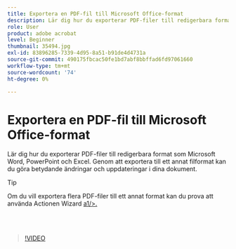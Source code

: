 ```yaml
---
title: Exportera en PDF-fil till Microsoft Office-format
description: Lär dig hur du exporterar PDF-filer till redigerbara format som Microsoft Word, Excel eller PowerPoint
role: User
product: adobe acrobat
level: Beginner
thumbnail: 35494.jpg
exl-id: 83896285-7339-4d95-8a51-b91de4d4731a
source-git-commit: 490175fbcac50fe1bd7abf8bbffad6fd97061660
workflow-type: tm+mt
source-wordcount: '74'
ht-degree: 0%

---
```


# Exportera en PDF-fil till Microsoft Office-format

Lär dig hur du exporterar PDF-filer till redigerbara format som Microsoft Word, PowerPoint och Excel. Genom att exportera till ett annat filformat kan du göra betydande ändringar och uppdateringar i dina dokument.

>[!TIP]
>
>Om du vill exportera flera PDF-filer till ett annat format kan du prova att använda Actionen Wizard [a1/>.](../advanced-tasks/action.md)

<br> 

>[!VIDEO](https://video.tv.adobe.com/v/35494?hidetitle=true)
